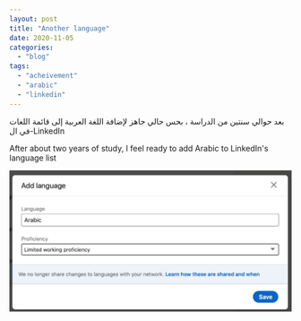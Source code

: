 ```yaml
---
layout: post
title: "Another language"
date: 2020-11-05
categories: 
  - "blog"
tags: 
  - "acheivement"
  - "arabic"
  - "linkedin"
---
```


بعد حوالي سنتين من الدراسة ، بحس حالي جاهز لإضافة اللغة العربية إلى قائمة اللغات في ال-LinkedIn 

After about two years of study, I feel ready to add Arabic to LinkedIn's language list

![](/assets/images/2020/11/image.png?w=1024)
